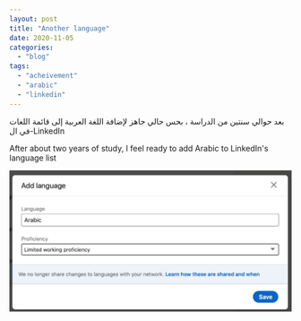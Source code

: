 ```yaml
---
layout: post
title: "Another language"
date: 2020-11-05
categories: 
  - "blog"
tags: 
  - "acheivement"
  - "arabic"
  - "linkedin"
---
```


بعد حوالي سنتين من الدراسة ، بحس حالي جاهز لإضافة اللغة العربية إلى قائمة اللغات في ال-LinkedIn 

After about two years of study, I feel ready to add Arabic to LinkedIn's language list

![](/assets/images/2020/11/image.png?w=1024)
